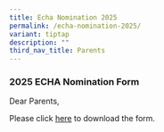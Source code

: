 ```yaml
---
title: Echa Nomination 2025
permalink: /echa-nomination-2025/
variant: tiptap
description: ""
third_nav_title: Parents
---
```

<h3><strong>2025 ECHA&nbsp;Nomination Form</strong></h3>
<p>Dear Parents,</p>
<p>Please click <a href="Nomination_Form_2025" rel="noopener nofollow" target="_blank">here</a> to
download the&nbsp;form.&nbsp;</p>